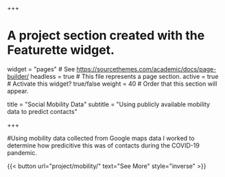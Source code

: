 +++
# A project section created with the Featurette widget.
widget = "pages"  # See https://sourcethemes.com/academic/docs/page-builder/
headless = true  # This file represents a page section.
active = true # Activate this widget? true/false
weight = 40  # Order that this section will appear.

title = "Social Mobility Data"
subtitle = "Using publicly available mobility data to predict contacts"

+++

#Using mobility data collected from Google maps data I worked to determine how predicitive this was of contacts during the COVID-19 pandemic.

{{< button url="project/mobility/" text="See More" style="inverse" >}}